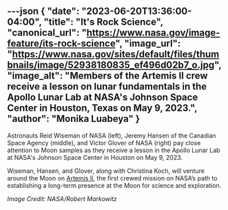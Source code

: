 ---json
{
  "date": "2023-06-20T13:36:00-04:00",
  "title": "It's Rock Science",
  "canonical_url": "https://www.nasa.gov/image-feature/its-rock-science",
  "image_url": "https://www.nasa.gov/sites/default/files/thumbnails/image/52938180835_ef496d02b7_o.jpg",
  "image_alt": "Members of the Artemis II crew receive a lesson on lunar fundamentals in the Apollo Lunar Lab at NASA's Johnson Space Center in Houston, Texas on May 9, 2023.",
  "author": "Monika Luabeya"
}
---

Astronauts Reid Wiseman of NASA (left), Jeremy Hansen of the Canadian Space Agency (middle), and Victor Glover of NASA (right) pay close attention to Moon samples as they receive a lesson in the Apollo Lunar Lab at NASA's Johnson Space Center in Houston on May 9, 2023.

Wiseman, Hansen, and Glover, along with Christina Koch, will venture around the Moon on [Artemis II](https://www.nasa.gov/specials/artemis-ii/), the first crewed mission on NASA’s path to establishing a long-term presence at the Moon for science and exploration.

_Image Credit: NASA/Robert Markowitz_
